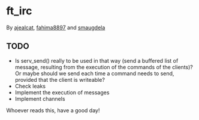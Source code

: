 # ft_irc
By [ajealcat](https://github.com/ajealcat), [fahima8897](https://github.com/fahima8897) and [smaugdela](https://github.com/smaugdela)

## TODO
- Is serv_send() really to be used in that way (send a buffered list of message, resulting from the execution of the commands of the clients)? Or maybe should we send each time a command needs to send, provided that the client is writeable?
- Check leaks
- Implement the execution of messages
- Implement channels

Whoever reads this, have a good day!
